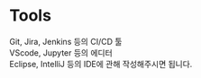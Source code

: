 # Tools

Git, Jira, Jenkins 등의 CI/CD 툴   
VScode, Jupyter 등의 에디터   
Eclipse, IntelliJ 등의 IDE에 관해 작성해주시면 됩니다.

[]()